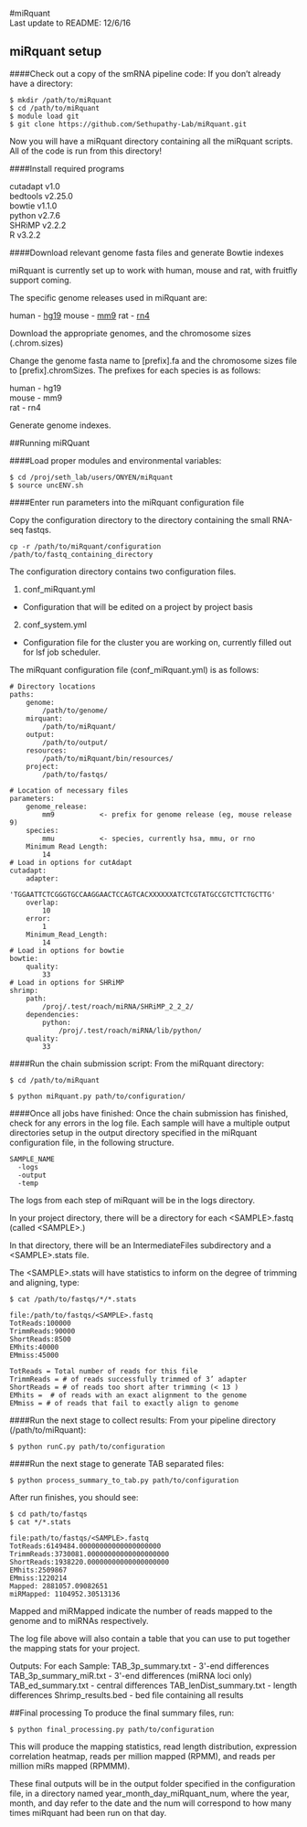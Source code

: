 #miRquant               
Last update to README: 12/6/16

## miRquant setup
####Check out a copy of the smRNA pipeline code:
If you don’t already have a directory:

```
$ mkdir /path/to/miRquant
$ cd /path/to/miRquant
$ module load git
$ git clone https://github.com/Sethupathy-Lab/miRquant.git
```

Now you will have a miRquant directory containing all the miRquant scripts.
All of the code is run from this directory!

####Install required programs

cutadapt v1.0  
bedtools v2.25.0  
bowtie v1.1.0  
python v2.7.6  
SHRiMP v2.2.2  
R v3.2.2  

####Download relevant genome fasta files and generate Bowtie indexes

miRquant is currently set up to work with human, mouse and rat, with fruitfly support coming.

The specific genome releases used in miRquant are:

human - [hg19](ftp://hgdownload.cse.ucsc.edu/goldenPath/hg19/bigZips/)
mouse - [mm9](ftp://hgdownload.cse.ucsc.edu/goldenPath/mm9/bigZips/)
rat - [rn4](ftp://hgdownload.cse.ucsc.edu/goldenPath/rn4/bigZips/)

Download the appropriate genomes, and the chromosome sizes (<release>.chrom.sizes) 

Change the genome fasta name to [prefix].fa and the chromosome sizes file to [prefix].chromSizes.  The prefixes for each species is as follows:

human - hg19  
mouse - mm9  
rat - rn4  

Generate genome indexes.


##Running miRQuant

####Load proper modules and environmental variables:
```
$ cd /proj/seth_lab/users/ONYEN/miRquant
$ source uncENV.sh
```

####Enter run parameters into the miRquant configuration file

Copy the configuration directory to the directory containing the small RNA-seq fastqs.
```
cp -r /path/to/miRquant/configuration /path/to/fastq_containing_directory
```
The configuration directory contains two configuration files.

1. conf_miRquant.yml
  * Configuration that will be edited on a project by project basis
2. conf_system.yml
  * Configuration file for the cluster you are working on, currently filled out for lsf job scheduler.

The miRquant configuration file (conf_miRquant.yml) is as follows:
```
# Directory locations
paths:
    genome:
        /path/to/genome/
    mirquant:
        /path/to/miRquant/
    output:
        /path/to/output/
    resources:
        /path/to/miRquant/bin/resources/
    project:
        /path/to/fastqs/

# Location of necessary files
parameters:
    genome_release:
        mm9           <- prefix for genome release (eg, mouse release 9)
    species:
        mmu           <- species, currently hsa, mmu, or rno
    Minimum Read Length:
        14
# Load in options for cutAdapt
cutadapt:
    adapter:
        'TGGAATTCTCGGGTGCCAAGGAACTCCAGTCACXXXXXXATCTCGTATGCCGTCTTCTGCTTG'
    overlap:
        10
    error:
        1
    Minimum_Read_Length:
        14
# Load in options for bowtie
bowtie:
    quality:
        33
# Load in options for SHRiMP
shrimp:
    path:
        /proj/.test/roach/miRNA/SHRiMP_2_2_2/
    dependencies:
        python:
            /proj/.test/roach/miRNA/lib/python/
    quality:
        33
```

####Run the chain submission script:
From the miRquant directory:
```
$ cd /path/to/miRquant

$ python miRquant.py path/to/configuration/

```

####Once all jobs have finished:
Once the chain submission has finished, check for any errors in the log file.  Each sample will have a multiple output directories setup in the output directory specified in the miRquant configuration file, in the following structure.
```
SAMPLE_NAME
  -logs
  -output
  -temp
```

The logs from each step of miRquant will be in the logs directory.  

In your project directory, there will be a directory for each \<SAMPLE\>.fastq (called \<SAMPLE\>.)

In that directory, there will be an IntermediateFiles subdirectory and a \<SAMPLE\>.stats file.

The \<SAMPLE\>.stats will have statistics to inform on the degree of trimming and aligning, type:
```
$ cat /path/to/fastqs/*/*.stats

file:/path/to/fastqs/<SAMPLE>.fastq
TotReads:100000
TrimmReads:90000
ShortReads:8500
EMhits:40000
EMmiss:45000

TotReads = Total number of reads for this file
TrimmReads = # of reads successfully trimmed of 3’ adapter
ShortReads = # of reads too short after trimming (< 13 )
EMhits =  # of reads with an exact alignment to the genome
EMmiss = # of reads that fail to exactly align to genome
```

####Run the next stage to collect results:
From your pipeline directory (/path/to/miRquant):
```
$ python runC.py path/to/configuration
```

####Run the next stage to generate TAB separated files:
```
$ python process_summary_to_tab.py path/to/configuration
```
After run finishes, you should see:
```
$ cd path/to/fastqs
$ cat */*.stats

file:path/to/fastqs/<SAMPLE>.fastq
TotReads:6149484.00000000000000000000
TrimmReads:3730081.00000000000000000000
ShortReads:1938220.00000000000000000000
EMhits:2509867
EMmiss:1220214
Mapped: 2881057.09082651
miRMapped: 1104952.30513136
```

Mapped and miRMapped indicate the number of reads mapped to the genome and to miRNAs respectively.

The log file above will also contain a table that you can use to put together the mapping stats for your project.

Outputs:
For each Sample:
  TAB_3p_summary.txt       -   3'-end differences
  TAB_3p_summary_miR.txt   -   3'-end differences (miRNA loci only)
  TAB_ed_summary.txt       -   central differences
  TAB_lenDist_summary.txt  -   length differences
  Shrimp_results.bed       -   bed file containing all results

##Final processing
To produce the final summary files, run:
```
$ python final_processing.py path/to/configuration
```
This will produce the mapping statistics, read length distribution, expression correlation heatmap, reads per million mapped (RPMM), and reads per million miRs mapped (RPMMM).

These final outputs will be in the output folder specified in the configuration file, in a directory named year_month_day_miRquant_num, where the year, month, and day refer to the date and the num will correspond to how many times miRquant had been run on that day.
